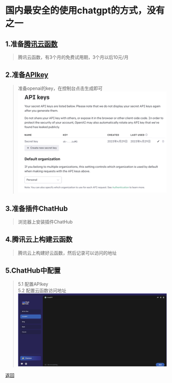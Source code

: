 # 国内最安全的使用chatgpt的方式，没有之一

## 1.准备[腾讯云函数](https://url.cn/EmepAnBz)
> 腾讯云函数，有3个月的免费试用期，3个月以后10元/月
## 2.准备[APIkey](https://platform.openai.com/account/api-keys)
> 准备openai的key，在控制台点击生成即可
![](apikeys.png)
## 3.准备插件ChatHub
> 浏览器上安装插件ChatHub
## 4.腾讯云上构建云函数
> 腾讯云上构建好云函数，然后记录可以访问的地址
## 5.ChatHub中配置
> 5.1 配置APIkey\
> 5.2 配置云函数访问地址
![](chathub.png)

[返回](README.md)